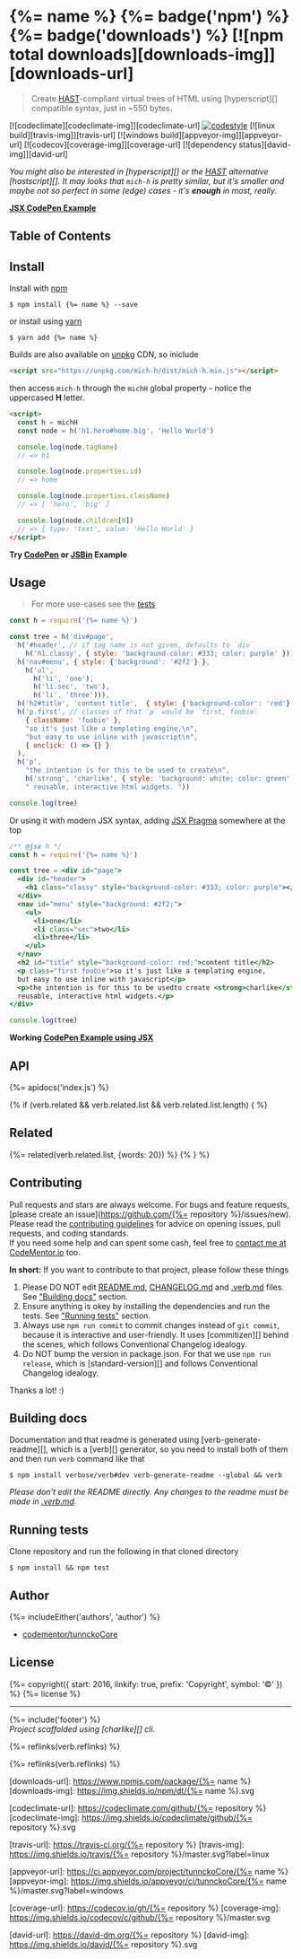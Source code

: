 # {%= name %} {%= badge('npm') %} {%= badge('downloads') %} [![npm total downloads][downloads-img]][downloads-url]

> Create [HAST](https://github.com/syntax-tree/hast)-compliant virtual trees of HTML using [hyperscript][] compatible syntax, just in ~550 bytes.

[![codeclimate][codeclimate-img]][codeclimate-url] 
[![codestyle][standard-img]][standard-url] 
[![linux build][travis-img]][travis-url] 
[![windows build][appveyor-img]][appveyor-url] 
[![codecov][coverage-img]][coverage-url] 
[![dependency status][david-img]][david-url]

_You might also be interested in [hyperscript][] or the [HAST](https://github.com/syntax-tree/hast) alternative [hastscript][]. It may looks that `mich-h` is pretty similar, but it's smaller and maybe not so perfect in some (edge) cases - it's **enough** in most, really._

**[JSX CodePen Example](http://codepen.io/tunnckoCore/pen/xgQKzr?editors=0010)**

## Table of Contents
<!-- toc -->

## Install
Install with [npm](https://www.npmjs.com/)

```
$ npm install {%= name %} --save
```

or install using [yarn](https://yarnpkg.com)

```
$ yarn add {%= name %}
```

Builds are also available on [unpkg](https://unpkg.com/) CDN, so iniclude

```html
<script src="https://unpkg.com/mich-h/dist/mich-h.min.js"></script>
```

then access `mich-h` through the `michH` global property - notice the uppercased **H** letter.

```html
<script>
  const h = michH
  const node = h('h1.hero#home.big', 'Hello World')

  console.log(node.tagName)
  // => h1

  console.log(node.properties.id)
  // => home

  console.log(node.properties.className)
  // => [ 'hero', 'big' ]

  console.log(node.children[0])
  // => { type: 'text', value: 'Hello World' }
</script>
```

**Try [CodePen](http://codepen.io/tunnckoCore/pen/ZLmEyJ) or [JSBin](http://jsbin.com/bahefanasi/2/edit?css,js,output) Example**

## Usage
> For more use-cases see the [tests](test.js)

```js
const h = require('{%= name %}')

const tree = h('div#page',
  h('#header', // if tag name is not given, defaults to `div`
    h('h1.classy', { style: 'background-color: #333; color: purple' })),
  h('nav#menu', { style: {'background': '#2f2'} },
    h('ul',
      h('li', 'one'),
      h('li.sec', 'two'),
      h('li', 'three'))),
  h('h2#title', 'content title',  { style: {'background-color': 'red'} }),
  h('p.first', // classes of that `p` would be `first, foobie`
    { className: 'foobie' },
    "so it's just like a templating engine,\n",
    "but easy to use inline with javascript\n",
    { onclick: () => {} }
  ),
  h('p',
    "the intention is for this to be used to create\n",
    h('strong', 'charlike', { style: 'background: white; color: green' }),
    " reusable, interactive html widgets. "))

console.log(tree)
```

Or using it with modern JSX syntax, adding [JSX Pragma](https://jasonformat.com/wtf-is-jsx/) somewhere at the top

```jsx
/** @jsx h */
const h = require('{%= name %}')

const tree = <div id="page">
  <div id="header">
    <h1 class="classy" style="background-color: #333; color: purple"></h1>
  </div>
  <nav id="menu" style="background: #2f2;">
    <ul>
      <li>one</li>
      <li class="sec">two</li>
      <li>three</li>
    </ul>
  </nav>
  <h2 id="title" style="background-color: red;">content title</h2>
  <p class="first foobie">so it's just like a templating engine,
  but easy to use inline with javascript</p>
  <p>the intention is for this to be usedto create <strong>charlike</strong>
  reusable, interactive html widgets.</p>
</div>

console.log(tree)
```

**Working [CodePen Example using JSX](http://codepen.io/tunnckoCore/pen/xgQKzr?editors=0010)**

## API
{%= apidocs('index.js') %}

{% if (verb.related && verb.related.list && verb.related.list.length) { %}
## Related
{%= related(verb.related.list, {words: 20}) %}
{% } %}

## Contributing
Pull requests and stars are always welcome. For bugs and feature requests, [please create an issue](https://github.com/{%= repository %}/issues/new).  
Please read the [contributing guidelines](CONTRIBUTING.md) for advice on opening issues, pull requests, and coding standards.  
If you need some help and can spent some cash, feel free to [contact me at CodeMentor.io](https://www.codementor.io/tunnckocore?utm_source=github&utm_medium=button&utm_term=tunnckocore&utm_campaign=github) too.

**In short:** If you want to contribute to that project, please follow these things

1. Please DO NOT edit [README.md](README.md), [CHANGELOG.md](CHANGELOG.md) and [.verb.md](.verb.md) files. See ["Building docs"](#building-docs) section.
2. Ensure anything is okey by installing the dependencies and run the tests. See ["Running tests"](#running-tests) section.
3. Always use `npm run commit` to commit changes instead of `git commit`, because it is interactive and user-friendly. It uses [commitizen][] behind the scenes, which follows Conventional Changelog idealogy.
4. Do NOT bump the version in package.json. For that we use `npm run release`, which is [standard-version][] and follows Conventional Changelog idealogy.

Thanks a lot! :)

## Building docs
Documentation and that readme is generated using [verb-generate-readme][], which is a [verb][] generator, so you need to install both of them and then run `verb` command like that

```
$ npm install verbose/verb#dev verb-generate-readme --global && verb
```

_Please don't edit the README directly. Any changes to the readme must be made in [.verb.md](.verb.md)._

## Running tests
Clone repository and run the following in that cloned directory

```
$ npm install && npm test
```

## Author
{%= includeEither('authors', 'author') %}
+ [codementor/tunnckoCore](https://codementor.io/tunnckoCore)

## License
{%= copyright({ start: 2016, linkify: true, prefix: 'Copyright', symbol: '©' }) %} {%= license %}

***

{%= include('footer') %}  
_Project scaffolded using [charlike][] cli._

{%= reflinks(verb.reflinks) %}

{%= reflinks(verb.reflinks) %}

[downloads-url]: https://www.npmjs.com/package/{%= name %}
[downloads-img]: https://img.shields.io/npm/dt/{%= name %}.svg

[codeclimate-url]: https://codeclimate.com/github/{%= repository %}
[codeclimate-img]: https://img.shields.io/codeclimate/github/{%= repository %}.svg

[travis-url]: https://travis-ci.org/{%= repository %}
[travis-img]: https://img.shields.io/travis/{%= repository %}/master.svg?label=linux

[appveyor-url]: https://ci.appveyor.com/project/tunnckoCore/{%= name %}
[appveyor-img]: https://img.shields.io/appveyor/ci/tunnckoCore/{%= name %}/master.svg?label=windows

[coverage-url]: https://codecov.io/gh/{%= repository %}
[coverage-img]: https://img.shields.io/codecov/c/github/{%= repository %}/master.svg

[david-url]: https://david-dm.org/{%= repository %}
[david-img]: https://img.shields.io/david/{%= repository %}.svg

[standard-url]: https://github.com/feross/standard
[standard-img]: https://img.shields.io/badge/code%20style-standard-brightgreen.svg